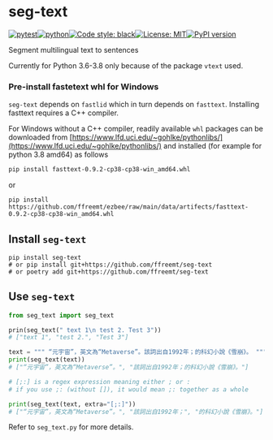 # seg-text
[![pytest](https://github.com/ffreemt/seg-text/actions/workflows/ubuntu-pytest.yml/badge.svg)](https://github.com/ffreemt/seg-text/actions)[![python](https://img.shields.io/static/v1?label=python+&message=3.8&color=blue)](https://www.python.org/downloads/)[![Code style: black](https://img.shields.io/badge/code%20style-black-000000.svg)](https://github.com/psf/black)[![License: MIT](https://img.shields.io/badge/License-MIT-yellow.svg)](https://opensource.org/licenses/MIT)[![PyPI version](https://badge.fury.io/py/seg_text.svg)](https://badge.fury.io/py/seg_text)

Segment multilingual text to sentences

Currently for Python 3.6-3.8 only because of the package `vtext` used.

### Pre-install fastetext whl for Windows

`seg-text` depends on `fastlid` which in turn depends on `fasttext`. Installing fasttext requires a C++ compiler.

For Windows without a C++ compiler, readily available `whl` packages can be downloaded from [https://www.lfd.uci.edu/~gohlke/pythonlibs/](https://www.lfd.uci.edu/~gohlke/pythonlibs/) and installed  (for example for python 3.8 amd64) as follows
```bash
pip install fasttext-0.9.2-cp38-cp38-win_amd64.whl
```
or
```
pip install https://github.com/ffreemt/ezbee/raw/main/data/artifects/fasttext-0.9.2-cp38-cp38-win_amd64.whl
```

## Install `seg-text`

```shell
pip install seg-text
# or pip install git+https://github.com/ffreemt/seg-text
# or poetry add git+https://github.com/ffreemt/seg-text
```

## Use `seg-text`
```python
from seg_text import seg_text

prin(seg_text(" text 1\n test 2. Test 3"))
# ["text 1", "test 2.", "Test 3"]

text = """ “元宇宙”，英文為“Metaverse”。該詞出自1992年；的科幻小說《雪崩》。 """
print(seg_text(text))
# ["“元宇宙”，英文為“Metaverse”。", "該詞出自1992年；的科幻小說《雪崩》。"]

# [;:] is a regex expression meaning either ; or :
# if you use ;: (without []), it would mean ;: together as a whole

print(seg_text(text, extra="[;:]"))
# ["“元宇宙”，英文為“Metaverse”。", "該詞出自1992年；", "的科幻小說《雪崩》。"]

```

Refer to `seg_text.py` for more details.